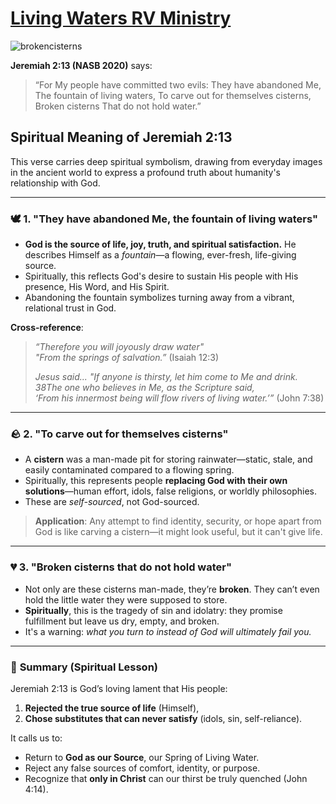 # [Living Waters RV Ministry](https://ireaneus.git.io/LivingWaters/)

![brokencisterns](https://github.com/user-attachments/assets/5f1ea58f-2172-4b88-bede-76ac7b2e922e)

**Jeremiah 2:13 (NASB 2020)** says:

> “For My people have committed two evils:
> They have abandoned Me,
> The fountain of living waters,
> To carve out for themselves cisterns,
> Broken cisterns
> That do not hold water.”

## **Spiritual Meaning of Jeremiah 2:13**

This verse carries deep spiritual symbolism, drawing from everyday images in the ancient world to express a profound truth about humanity's relationship with God.

---

### 🕊 **1. "They have abandoned Me, the fountain of living waters"**

* **God is the source of life, joy, truth, and spiritual satisfaction.** He describes Himself as a *fountain*—a flowing, ever-fresh, life-giving source.
* Spiritually, this reflects God's desire to sustain His people with His presence, His Word, and His Spirit.
* Abandoning the fountain symbolizes turning away from a vibrant, relational trust in God.

**Cross-reference**:  
> *“Therefore you will joyously draw water"*  
> *"From the springs of salvation.”* (Isaiah 12:3)
>
> *Jesus said... "If anyone is thirsty, let him come to Me and drink. 38The one who believes in Me, as the Scripture said,  
> ‘From his innermost being will flow rivers of living water.’”* (John 7:38)

---

### 🪨 **2. "To carve out for themselves cisterns"**

* A **cistern** was a man-made pit for storing rainwater—static, stale, and easily contaminated compared to a flowing spring.
* Spiritually, this represents people **replacing God with their own solutions**—human effort, idols, false religions, or worldly philosophies.
* These are *self-sourced*, not God-sourced.

> **Application**: Any attempt to find identity, security, or hope apart from God is like carving a cistern—it might look useful, but it can't give life.

---

### 💔 **3. "Broken cisterns that do not hold water"**

* Not only are these cisterns man-made, they’re **broken**. They can’t even hold the little water they were supposed to store.
* **Spiritually**, this is the tragedy of sin and idolatry: they promise fulfillment but leave us dry, empty, and broken.
* It's a warning: *what you turn to instead of God will ultimately fail you.*

---

### 🌿 **Summary (Spiritual Lesson)**

Jeremiah 2:13 is God’s loving lament that His people:

1. **Rejected the true source of life** (Himself),
2. **Chose substitutes that can never satisfy** (idols, sin, self-reliance).

It calls us to:

* Return to **God as our Source**, our Spring of Living Water.
* Reject any false sources of comfort, identity, or purpose.
* Recognize that **only in Christ** can our thirst be truly quenched (John 4:14).
